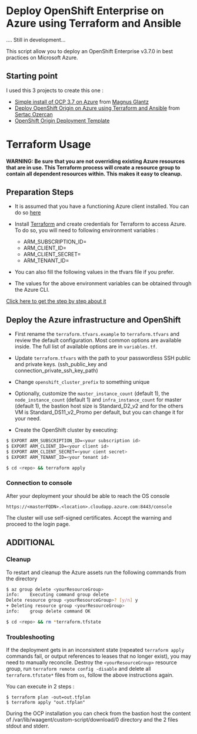 
Deploy OpenShift Enterprise on Azure using Terraform and Ansible
==================
.... Still in development...


This script allow you to deploy an OpenShift Enterprise v3.7.0 in best practices on Microsoft Azure.

Starting point 
---------------
I used this 3 projects to create this one :
 - [Simple install of OCP 3.7 on Azure](https://github.com/mglantz/ocp37-azure-simple) from [Magnus Glantz](https://github.com/mglantz) 
 - [Deploy OpenShift Origin on Azure using Terraform and Ansible](https://github.com/sozercan/OpenShift-Azure-Terraform) from [Sertac Ozercan](https://github.com/sozercan)
 - [OpenShift Origin Deployment Template]( https://github.com/terraform-providers/terraform-provider-azurerm/blob/master/examples/openshift-origin)

Terraform Usage
==================

#### WARNING: Be sure that you are not overriding existing Azure resources that are in use. This Terraform process will create a resource group to contain all dependent resources within. This makes it easy to cleanup.

Preparation Steps
-----------------
* It is assumed that you have a functioning Azure client installed. You can do so [here](https://github.com/Azure/azure-cli)

* Install [Terraform](https://www.terraform.io/downloads.html) and create credentials for Terraform to access Azure. To do so, you will need to following environment variables :

  * ARM_SUBSCRIPTION_ID=<subscription id>
  * ARM_CLIENT_ID=<client id>
  * ARM_CLIENT_SECRET=<cient secret>
  * ARM_TENANT_ID=<tenant id>

* You can also fill the following values in the tfvars file if you prefer.

* The values for the above environment variables can be obtained through the Azure CLI.

[Click here to get the step by step about it](https://github.com/sozercan/OpenShift-Azure-Terraform/blob/master/docs/CreateAzureSpn.md)

Deploy the Azure infrastructure and OpenShift
---------------------------------------------

* First rename the `terraform.tfvars.example` to `terraform.tfvars` and review the default configuration. Most common options are available inside. The full list of available options are in `variables.tf`. 

* Update `terraform.tfvars` with the path to your passwordless SSH public and private keys. (ssh_public_key and connection_private_ssh_key_path)

* Change `openshift_cluster_prefix` to something unique

* Optionally, customize the `master_instance_count` (default 1), the `node_instance_count` (default 1) and `infra_instance_count` for master (default 1), the bastion host size is Standard_D2_v2 and for the others VM is Standard_DS11_v2_Promo per default, but you can change it for your need.

* Create the OpenShift cluster by executing:
```bash
$ EXPORT ARM_SUBSCRIPTION_ID=<your subscription id>
$ EXPORT ARM_CLIENT_ID=<your client id>
$ EXPORT ARM_CLIENT_SECRET=<your cient secret>
$ EXPORT ARM_TENANT_ID=<your tenant id>

$ cd <repo> && terraform apply
```
### Connection to console

After your deployment your should be able to reach the OS console

```https://<masterFQDN>.<location>.cloudapp.azure.com:8443/console```

The cluster will use self-signed certificates. Accept the warning and proceed to the login page.


 ADDITIONAL
-------------
### Cleanup

To restart and cleanup the Azure assets run the following commands from the <repo> directory

```bash
$ az group delete <yourResourceGroup>
info:    Executing command group delete
Delete resource group <yourResourceGroup>? [y/n] y
+ Deleting resource group <yourResourceGroup>
info:    group delete command OK

$ cd <repo> && rm *terraform.tfstate

```

### Troubleshooting

If the deployment gets in an inconsistent state (repeated `terraform apply` commands fail, or output references to leases that no longer exist), you may need to manually reconcile. Destroy the `<yourResourceGroup>` resource group, run `terraform remote config -disable` and delete all `terraform.tfstate*` files from `os`, follow the above instructions again.

You can execute in 2 steps : 
``` 
$ terraform plan -out=out.tfplan
$ terraform apply "out.tfplan" 
```

During the OCP installation you can check from the bastion host the content of /var/lib/waagent/custom-script/download/0 directory and the 2 files stdout and stderr.

